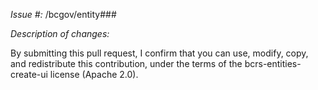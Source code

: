 *Issue #:* /bcgov/entity###

*Description of changes:*


By submitting this pull request, I confirm that you can use, modify, copy, and redistribute this contribution, under the terms of the bcrs-entities-create-ui license (Apache 2.0).

